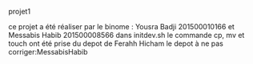  projet1

ce projet a été réaliser par le binome : Yousra Badji 201500010166 et Messabis Habib 201500008566
dans initdev.sh le commande cp, mv et touch ont été prise du depot de Ferahh Hicham 
le depot à ne pas corriger:MessabisHabib
